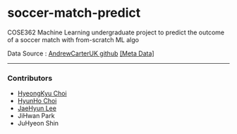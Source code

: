 # soccer-match-predict
COSE362 Machine Learning undergraduate project to predict the outcome of a soccer match with from-scratch ML algo


Data Source : [AndrewCarterUK github](http://www.github.com/AndrewCarterUK/football-predictor) [[Meta Data]](http://www.football-data.co.uk/notes.txt)

-------
### Contributors

* [HyeongKyu Choi](https://github.com/imhgchoi)
* [HyunHo Choi](https://github.com/chlgusgh715)
* [JaeHyun Lee](https://github.com/LEE-JAE-HYUN179)
* JiHwan Park
* JuHyeon Shin